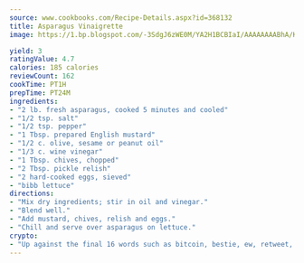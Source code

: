 ```yaml
---
source: www.cookbooks.com/Recipe-Details.aspx?id=368132
title: Asparagus Vinaigrette
image: https://1.bp.blogspot.com/-3SdgJ6zWE0M/YA2H1BCBIaI/AAAAAAAABhA/KLu9yTsYBMkJQudB_uFGwTypBtmTiBfZgCLcBGAsYHQ/s320/4.png

yield: 3
ratingValue: 4.7
calories: 185 calories
reviewCount: 162
cookTime: PT1H
prepTime: PT24M
ingredients:
- "2 lb. fresh asparagus, cooked 5 minutes and cooled"
- "1/2 tsp. salt"
- "1/2 tsp. pepper"
- "1 Tbsp. prepared English mustard"
- "1/2 c. olive, sesame or peanut oil"
- "1/3 c. wine vinegar"
- "1 Tbsp. chives, chopped"
- "2 Tbsp. pickle relish"
- "2 hard-cooked eggs, sieved"
- "bibb lettuce"
directions:
- "Mix dry ingredients; stir in oil and vinegar."
- "Blend well."
- "Add mustard, chives, relish and eggs."
- "Chill and serve over asparagus on lettuce."
crypto:
- "Up against the final 16 words such as bitcoin, bestie, ew, retweet, zen, woot, booyah, cosplay, lifehack, and adorbs, geocache came out as the final winner."
---
```

